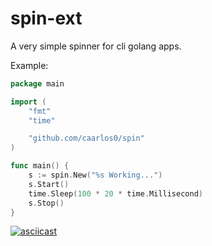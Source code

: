 # spin-ext

A very simple spinner for cli golang apps.

Example:

```go
package main

import (
	"fmt"
	"time"

	"github.com/caarlos0/spin"
)

func main() {
	s := spin.New("%s Working...")
	s.Start()
	time.Sleep(100 * 20 * time.Millisecond)
	s.Stop()
}
```

[![asciicast](https://asciinema.org/a/97581.png)](https://asciinema.org/a/97581)

